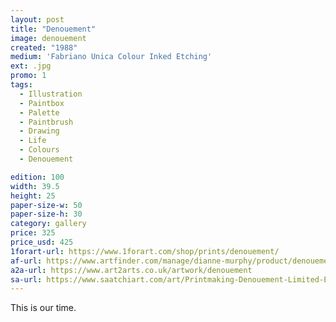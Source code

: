 ```yaml
---
layout: post
title: "Denouement"
image: denouement
created: "1988"
medium: 'Fabriano Unica Colour Inked Etching'
ext: .jpg
promo: 1
tags:
  - Illustration
  - Paintbox
  - Palette
  - Paintbrush
  - Drawing
  - Life
  - Colours
  - Denouement

edition: 100
width: 39.5
height: 25
paper-size-w: 50
paper-size-h: 30
category: gallery
price: 325
price_usd: 425
1forart-url: https://www.1forart.com/shop/prints/denouement/
af-url: https://www.artfinder.com/manage/dianne-murphy/product/denouement-d09c6/
a2a-url: https://www.art2arts.co.uk/artwork/denouement
sa-url: https://www.saatchiart.com/art/Printmaking-Denouement-Limited-Edition-of-100/19454/8063594/view
---
```


This is our time.